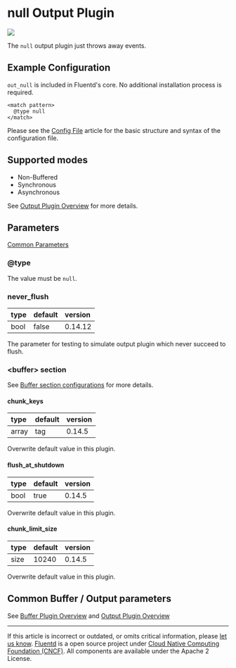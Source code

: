# null Output Plugin

![](/images/plugins/output/null.png)

The `null` output plugin just throws away events.


## Example Configuration

`out_null` is included in Fluentd's core. No additional installation
process is required.

```
<match pattern>
  @type null
</match>
```

Please see the [Config File](/configuration/config-file.md) article for the basic
structure and syntax of the configuration file.


## Supported modes

-   Non-Buffered
-   Synchronous
-   Asynchronous

See [Output Plugin Overview](/plugins/output/README.md) for more details.


## Parameters

[Common Parameters](/configuration/plugin-common-parameters.md)

### @type

The value must be `null`.


### never\_flush

| type | default | version |
|:-----|:--------|:--------|
| bool | false   | 0.14.12 |

The parameter for testing to simulate output plugin which never succeed
to flush.

### &lt;buffer&gt; section

See [Buffer section configurations](/configuration/buffer-section.md) for more details.

#### chunk\_keys

| type  | default | version |
|:------|:--------|:--------|
| array | tag     | 0.14.5  |

Overwrite default value in this plugin.

#### flush\_at\_shutdown

| type | default | version |
|:-----|:--------|:--------|
| bool | true    | 0.14.5  |

Overwrite default value in this plugin.

#### chunk\_limit\_size

| type | default | version |
|:-----|:--------|:--------|
| size | 10240   | 0.14.5  |

Overwrite default value in this plugin.


## Common Buffer / Output parameters

See [Buffer Plugin Overview](/plugins/buffer/README.md) and [Output Plugin Overview](/plugins/output/README.md)


------------------------------------------------------------------------

If this article is incorrect or outdated, or omits critical information, please [let us know](https://github.com/fluent/fluentd-docs/issues?state=open).
[Fluentd](http://www.fluentd.org/) is a open source project under [Cloud Native Computing Foundation (CNCF)](https://cncf.io/). All components are available under the Apache 2 License.
